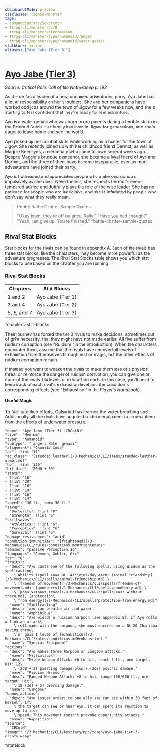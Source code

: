 ```yaml
---
obsidianUIMode: preview
cssclasses: json5e-monster
tags:
- compendium/src/5e/crcotn
- ttrpg-cli/monster/cr/8
- ttrpg-cli/monster/size/medium
- ttrpg-cli/monster/type/humanoid/ranger
- ttrpg-cli/monster/type/humanoid/water-genasi
statblock: inline
aliases: ["Ayo Jabe (Tier 3)"]
---
```

# [Ayo Jabe (Tier 3)](3-Mechanics\CLI\bestiary\npc/ayo-jabe-tier-3-crcotn.md)
*Source: Critical Role: Call of the Netherdeep p. 192*  

As the de facto leader of a new, unnamed adventuring party, Ayo Jabe has a lot of responsibility on her shoulders. She and her companions have worked odd jobs around the town of Jigow for a few weeks now, and she's starting to feel confident that they're ready for real adventure.

Ayo is a water genasi who was born to orc parents during a terrible storm in the Emerald Gulch. Her family has lived in Jigow for generations, and she's eager to leave home and see the world.

Ayo picked up her combat skills while working as a hunter for the town of Jigow. She recently joined up with her childhood friend Dermot, as well as Maggie Keeneyes, a mercenary who came to town several weeks ago. Despite Maggie's brusque demeanor, she became a loyal friend of Ayo and Dermot, and the three of them have become inseparable, even as more adventurers have joined their party.

Ayo is hotheaded and appreciates people who make decisions as impulsively as she does. Nevertheless, she respects Dermot's even-tempered advice and dutifully plays the role of the wise leader. She has no patience for people who are indecisive, and she is infuriated by people who don't say what they really mean.

> [!note] Battle Chatter Sample Quotes
> 
> "Okay team, they're off-balance. Rally!" "Have you had enough?" "Yeah, just give up. You're finished."
^battle-chatter-sample-quotes

## Rival Stat Blocks

Stat blocks for the rivals can be found in appendix A. Each of the rivals has three stat blocks; like the characters, they become more powerful as the adventure progresses. The Rival Stat Blocks table shows you which stat blocks to use based on the chapter you are running.

### Rival Stat Blocks

| Chapters | Stat Blocks |
|----------|-------------|
| 1 and 2 | Ayo Jabe (Tier 1) |
| 3 and 4 | Ayo Jabe (Tier 2) |
| 5, 6, and 7 | Ayo Jabe (Tier 3) |
^chapters-stat-blocks

Their journey has forced the tier 3 rivals to make decisions, sometimes out of grim necessity, that they might have not made earlier. All five suffer from ruidium corruption (see "Ruidium "in the introduction). When the characters encounter them, assume that the rivals have removed all levels of exhaustion from themselves through rest or magic, but the other effects of ruidium corruption remain.

If instead you want to weaken the rivals to make them less of a physical threat or reinforce the danger of ruidium corruption, you can give one or more of the rivals `1d4` levels of exhaustion each. In this case, you'll need to keep track of each rival's exhaustion level and the condition's corresponding effects (see "Exhaustion "in the *Player's Handbook*).

#### Useful Magic

To facilitate their efforts, Galsariad has learned the water breathing spell. Additionally, all the rivals have acquired ruidium equipment to protect them from the effects of underwater pressure.

```statblock
"name": "Ayo Jabe (Tier 3) (CRCotN)"
"size": "Medium"
"type": "humanoid"
"subtype": "ranger, Water genasi"
"alignment": "Chaotic Good"
"ac": !!int "17"
"ac_class": "[studded leather](/3-Mechanics/CLI/items/studded-leather-armor.md)"
"hp": !!int "150"
"hit_dice": "20d8 + 60"
"stats":
- !!int "16"
- !!int "20"
- !!int "16"
- !!int "10"
- !!int "16"
- !!int "14"
"speed": "30 ft., swim 30 ft."
"saves":
  "Dexterity": !!int "8"
  "Strength": !!int "6"
"skillsaves":
  "Athletics": !!int "6"
  "Perception": !!int "6"
  "Survival": !!int "6"
"damage_resistances": "acid"
"condition_immunities": "[frightened](/3-Mechanics/CLI/rules/conditions.md#frightened)"
"senses": "passive Perception 16"
"languages": "Common, Goblin, Orc"
"cr": "8"
"traits":
- "desc": "Ayo casts one of the following spells, using Wisdom as the spellcasting\
    \ ability (spell save DC 14):\n\n1/day each: [animal friendship](/3-Mechanics/CLI/spells/animal-friendship.md),\
    \ [freedom of movement](/3-Mechanics/CLI/spells/freedom-of-movement.md), [goodberry](/3-Mechanics/CLI/spells/goodberry.md),\
    \ [pass without trace](/3-Mechanics/CLI/spells/pass-without-trace.md), [protection\
    \ from energy](/3-Mechanics/CLI/spells/protection-from-energy.md)"
  "name": "Spellcasting"
- "desc": "Ayo can breathe air and water."
  "name": "Amphibious"
- "desc": "Ayo wields a ruidium harpoon (see appendix B). If Ayo rolls a 1 on an attack\
    \ roll made with the harpoon, she must succeed on a DC 20 Charisma saving throw\
    \ or gain 1 level of [exhaustion](/3-Mechanics/CLI/rules/conditions.md#exhaustion)."
  "name": "Special Equipment"
"actions":
- "desc": "Ayo makes three Harpoon or Longbow attacks."
  "name": "Multiattack"
- "desc": "Melee Weapon Attack: +6 to hit, reach 5 ft., one target. Hit: 12\
    \ (2d8 + 3) piercing damage plus 7 (2d6) psychic damage."
  "name": "Ruidium Harpoon"
- "desc": "Ranged Weapon Attack: +8 to hit, range 150/600 ft., one target. Hit:\
    \ 18 (3d8 + 5) piercing damage."
  "name": "Longbow"
"bonus_actions":
- "desc": "Ayo issues orders to one ally she can see within 30 feet of herself. If\
    \ the target can see or hear Ayo, it can spend its reaction to move up to its\
    \ speed. This movement doesn't provoke opportunity attacks."
  "name": "Reposition"
"source":
- "CRCotN"
"image": "/3-Mechanics/CLI/bestiary/npc/token/ayo-jabe-tier-3-crcotn.webp"
```
^statblock